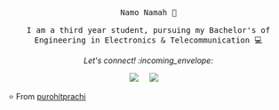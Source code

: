<!--
### Hi there 👋
**purohitprachi72/purohitprachi72** is a ✨ _special_ ✨ repository because its `README.md` (this file) appears on your GitHub profile.

Here are some ideas to get you started:

- 🔭 I’m currently working on ...
- 🌱 I’m currently learning ...
- 👯 I’m looking to collaborate on ...
- 🤔 I’m looking for help with ...
- 💬 Ask me about ...
- 📫 How to reach me: ...
- 😄 Pronouns: ...
- ⚡ Fun fact: ...
-->
<p align="center">

  <samp >
    Namo Namah 🙏
    <br><br>
    I am a third year student, pursuing my Bachelor's of Engineering in Electronics & Telecommunication 💻
  </samp>
</p>

<p align="center"> 
  <i> Let's connect! :incoming_envelope: </i>
</p>

<p align="center">
<a href="https://www.linkedin.com/in/prachi-purohit-b8a71816a/"><img src="https://img.icons8.com/cute-clipart/64/000000/linkedin.png"/></a> &nbsp; &nbsp;
<a href="mailto:purohitprachi72@gmail.com"><img src="https://img.icons8.com/cotton/64/000000/email-open.png"/></a> &nbsp; &nbsp;
</p>

<!--https://icons8.com/icons/set/svg-->

⭐️ From [purohitprachi](https://github.com/purohitprachi72)
